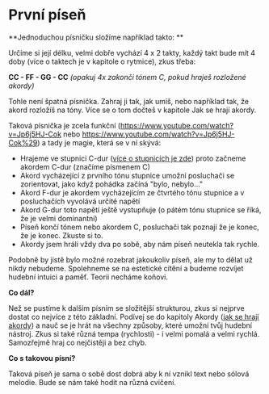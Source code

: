 # První píseň

**Jednoduchou písničku složíme například takto: **

Určíme si její délku, velmi dobře vychází 4 x 2 takty, každý takt bude mít 4 doby \(více o taktech je v kapitole o rytmice\), zkus třeba:

**CC - FF - GG - CC** _\(opakuj 4x zakonči tónem C, pokud hraješ rozložené akordy\)_

Tohle není špatná písnička. Zahraj ji tak, jak umíš, nebo například tak, že akord rozložíš na tóny. Více se o tom dočteš v kapitole Jak se hrají akordy.

Taková písnička je zcela funkční \(https://www.youtube.com/watch?v=Jp6j5HJ-Cok nebo https://www.youtube.com/watch?v=Jp6j5HJ-Cok%29) a tady je magie, která se v ní skývá:

* Hrajeme ve stupnici C-dur \([více o stupnicích je zde](../teorie/teorie-ke-stupnicim.md)\) proto začneme akordem C-dur \(značíme písmenem C\)
* Akord vycházející z prvního tónu stupnice umožní posluchači se zorientovat, jako když pohádka začíná "bylo, nebylo..."
* Akord F-dur je akordem vycházejícím ze čtvrtého tónu stupnice a v posluchačích vyvolává určité napětí
* Akord G-dur toto napětí ještě vystupňuje \(o pátém tónu stupnice se říká, že je velmi dominantní\)
* Píseň končí tónem nebo akordem C, posluchači tak poznají že je konec, že je konec. Zkuste si to.
* Akordy jsem hráli vždy dva po sobě, aby nám píseň neutekla tak rychle.

Podobně by jistě bylo možné rozebrat jakoukoliv píseň, ale my to dělat už nikdy nebudeme. Spolehneme se na estetické cítění a budeme rozvíjet hudební intuici a paměť. Teorii necháme koňovi.

**Co dál?**

Než se pustíme k dalším písním se složitější strukturou, zkus si nejprve dostat co nejvíce z této základní. Podívej se do kapitoly Akordy ([jak se hrají akordy](.../akordy/jak-se-hraji-akordy.md)) a nauč se je hrát na všechny způsoby, které umožní tvůj hudební nástroj. Zkus si také různá tempa \(rychlosti\) - i velmi pomalá a velmi rychlá. Samozřejmě hraj co nejčistěji a bez chyb.

**Co s takovou písní?**

Taková píseň je sama o sobě dost dobrá aby k ní vznikl text nebo sólová melodie. Bude se nám také hodit na různá cvičení.
